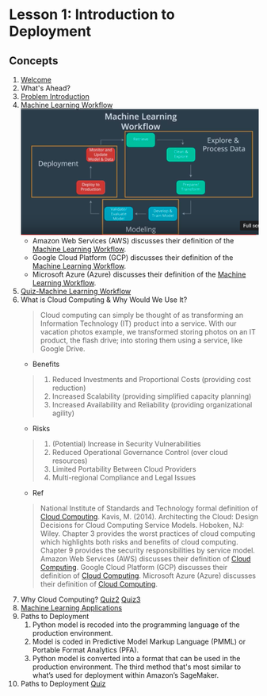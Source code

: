 # Lesson 1: Introduction to Deployment

## Concepts

1. [Welcome](https://www.youtube.com/watch?v=jQ2IZzga8Nw)
1. What's Ahead?
1. [Problem Introduction](https://www.youtube.com/watch?time_continue=19&v=-ZtVV7RvGYY)
1. [Machine Learning Workflow](https://www.youtube.com/watch?time_continue=2&v=ku_96X6TZas)
![workflow](images/workflow.png)	
	* Amazon Web Services (AWS) discusses their definition of the [Machine Learning Workflow](https://docs.aws.amazon.com/sagemaker/latest/dg/how-it-works-mlconcepts.html).
	* Google Cloud Platform (GCP) discusses their definition of the [Machine Learning Workflow](https://cloud.google.com/ml-engine/docs/tensorflow/ml-solutions-overview).
	* Microsoft Azure (Azure) discusses their definition of the [Machine Learning Workflow](https://docs.microsoft.com/en-us/azure/machine-learning/service/overview-what-is-azure-ml).
1. [Quiz-Machine Learning Workflow](images/quiz1.png)
1. What is Cloud Computing & Why Would We Use It?
	> Cloud computing can simply be thought of as transforming an Information Technology (IT) product into a service. With our vacation photos example, we transformed storing photos on an IT product, the flash drive; into storing them using a service, like Google Drive.
	* Benefits
	> 1. Reduced Investments and Proportional Costs (providing cost reduction)
	> 1. Increased Scalability (providing simplified capacity planning)
	> 1. Increased Availability and Reliability (providing organizational agility)
	* Risks
	> 1. (Potential) Increase in Security Vulnerabilities 
	> 1. Reduced Operational Governance Control (over cloud resources)
	> 1. Limited Portability Between Cloud Providers
	> 1. Multi-regional Compliance and Legal Issues
	* Ref
	> National Institute of Standards and Technology formal definition of [Cloud Computing](https://csrc.nist.gov/publications/detail/sp/800-145/final).
	> Kavis, M. (2014). Architecting the Cloud: Design Decisions for Cloud Computing Service Models. Hoboken, NJ: Wiley. Chapter 3 provides the worst practices of cloud computing which highlights both risks and benefits of cloud computing. Chapter 9 provides the security responsibilities by service model.
	> Amazon Web Services (AWS) discusses their definition of [Cloud Computing](https://aws.amazon.com/what-is-cloud-computing/).
	> Google Cloud Platform (GCP) discusses their definition of [Cloud Computing](https://cloud.google.com/what-is-cloud-computing/).
	> Microsoft Azure (Azure) discusses their definition of [Cloud Computing](https://azure.microsoft.com/en-us/overview/what-is-cloud-computing/).
1. Why Cloud Computing? [Quiz2](images/quiz2.png) [Quiz3](images/quiz3.png)
1. [Machine Learning Applications](https://www.youtube.com/watch?time_continue=25&v=Q4rgQo6ofoc)
1. Paths to Deployment
	1. Python model is recoded into the programming language of the production environment.
 	1. Model is coded in Predictive Model Markup Language (PMML) or Portable Format Analytics (PFA).
 	1. Python model is converted into a format that can be used in the production environment. The third method that's most similar to what’s used for deployment within Amazon’s SageMaker.
1. Paths to Deployment [Quiz](images/quiz4.png)  


